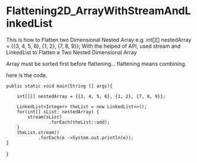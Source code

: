 # Flattening2D_ArrayWithStreamAndLinkedList


This is how to Flatten two Dimensional Nested Array
e.g.   int[][] nestedArray = {{3, 4, 5, 6}, {1, 2}, {7, 8, 9}};
With the helped of API, used stream and LinkedList to Flatten a Two Nested Dimensional Array

Array must be sorted first before flattening... flattening means combining.

here is the code.




    public static void main(String [] args){

        int[][] nestedArray = {{3, 4, 5, 6}, {1, 2}, {7, 8, 9}};

        LinkedList<Integer> theList = new LinkedList<>();
        for(int[] sList: nestedArray) {
            stream(sList)
                    .forEach(theList::add);
        }
        theList.stream()
                .forEach(e ->System.out.println(e));
    }


}




